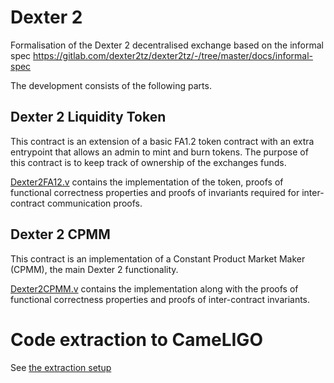 # Dexter 2

Formalisation of the Dexter 2 decentralised exchange based on the informal spec https://gitlab.com/dexter2tz/dexter2tz/-/tree/master/docs/informal-spec

The development consists of the following parts.

## Dexter 2 Liquidity Token

This contract is an extension of a basic FA1.2 token contract with an extra entrypoint that allows an admin to mint and burn tokens.
The purpose of this contract is to keep track of ownership of the exchanges funds.

[Dexter2FA12.v](Dexter2FA12.v) contains the implementation of the token, proofs of functional correctness properties and proofs of invariants required for inter-contract communication proofs.

## Dexter 2 CPMM

This contract is an implementation of a Constant Product Market Maker (CPMM), the main Dexter 2 functionality.

[Dexter2CPMM.v](Dexter2CPMM.v) contains the implementation along with the proofs of functional correctness properties and proofs of inter-contract invariants.

# Code extraction to CameLIGO

See [the extraction setup](Dexter2Extract.v)

